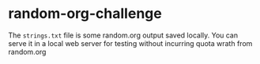 # random-org-challenge

The `strings.txt` file is some random.org output saved locally. You can serve
it in a local web server for testing without incurring quota wrath from
random.org
